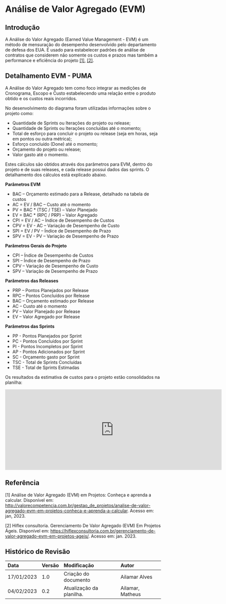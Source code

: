 
# Análise de Valor Agregado (EVM)

## Introdução

A Análise do Valor Agregado (Earned Value Management - EVM) é um método de mensuração do desempenho desenvolvido pelo departamento de defesa dos EUA. É usado para estabelecer padrões de análise de contratos que considerem não somente os custos e prazos mas também a performance e eficiência do projeto [[1]](#ref1), [[2]](#ref2).

## Detalhamento EVM - PUMA

A Análise do Valor Agregado tem como foco integrar as medições de Cronograma, Escopo e Custo estabelecendo uma relação entre o produto obtido e os custos reais incorridos.

No desenvolvimento do diagrama foram utilizadas informações sobre o projeto como:

- Quantidade de Sprints ou Iterações do projeto ou release;
- Quantidade de Sprints ou Iterações concluídas até o momento;
- Total de esforço para concluir o projeto ou release (seja em horas, seja em pontos ou outra métrica);
- Esforço concluído (Done) até o momento;
- Orçamento do projeto ou release;
- Valor gasto até o momento.


Estes cálculos são obtidos através dos parâmetros para EVM, dentro do projeto e de suas releases, e cada release possui dados das sprints. O detalhamento dos cálculos está explicado abaixo.

**Parâmetros EVM**
- BAC – Orçamento estimado para a Release, detalhado na tabela de custos
- AC = EV / BAC – Custo até o momento
- PV = BAC * (TSC / TSE) – Valor Planejado
- EV = BAC * (RPC / PRP) – Valor Agregado
- CPI = EV / AC – Índice de Desempenho de Custos
- CPV = EV - AC – Variação de Desempenho de Custo
- SPI = EV / PV – Índice de Desempenho de Prazo
- SPV = EV - PV – Variação de Desempenho de Prazo

**Parâmetros Gerais do Projeto**
- CPI – Índice de Desempenho de Custos
- SPI – Índice de Desempenho de Prazo
- CPV – Variação de Desempenho de Custo
- SPV – Variação de Desempenho de Prazo

**Parâmetros das Releases**
- PRP – Pontos Planejados por Release
- RPC – Pontos Concluídos por Release
- BAC – Orçamento estimado por Release
- AC – Custo até o momento
- PV – Valor Planejado por Release
- EV – Valor Agregado por Release

**Parâmetros das Sprints**
- PP - Pontos Planejados por Sprint
- PC - Pontos Concluídos por Sprint
- PI - Pontos Incompletos por Sprint
- AP - Pontos Adicionados por Sprint
- SC - Orçamento gasto por Sprint
- TSC - Total de Sprints Concluídas
- TSE - Total de Sprints Estimadas

Os resultados da estimativa de custos para o projeto estão consolidados na planilha:
<iframe width="700" height="260" frameborder="0" scrolling="no" src="https://docs.google.com/spreadsheets/d/1JX57gR8_53dbSimfpn0yJvfqQPuwrfU01bsiqr05fYs/edit?usp=sharing&amp;single=true&amp;widget=true&amp;headers=false"></iframe>

## Referência

<a id="ref1"></a>
[1] Análise de Valor Agregado (EVM) em Projetos: Conheça e aprenda a calcular. Disponível em: <http://valorecompetencia.com.br/gestao_de_projetos/analise-de-valor-agregado-evm-em-projetos-conheca-e-aprenda-a-calcular>. Acesso em: jan, 2023. 

<a id="ref2"></a>
[2] Hiflex consultoria. Gerenciamento De Valor Agregado (EVM) Em Projetos Ágeis. Disponível em: https://hiflexconsultoria.com.br/gerenciamento-de-valor-agregado-evm-em-projetos-ageis/. Acesso em: jan. 2023. 

## Histórico de Revisão

| Data       | Versão | Modificação | Autor |
| :--------- | :----- | :---------- | :---- |
| 17/01/2023 | 1.0    | Criação do documento | Ailamar Alves |
| 04/02/2023 | 0.2    | Atualização da planilha.| Ailamar, Matheus |
